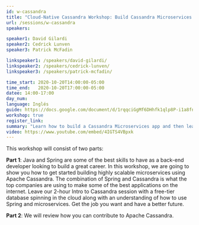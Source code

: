 ```yaml
---
id: w-cassandra
title: "Cloud-Native Cassandra Workshop: Build Cassandra Microservices with Spring"
url: /sessions/w-cassandra
speakers:

speaker1: David Gilardi
speaker2: Cedrick Lunven
speaker3: Patrick McFadin 

linkspeaker1: /speakers/david-gilardi/
linkspeaker2: /speakers/cedrick-lunven/
linkspeaker3: /speakers/patrick-mcfadin/

time_start: 2020-10-20T14:00:00-05:00
time_end:   2020-10-20T17:00:00-05:00
datee: 14:00-17:00
day_num: 
language: Inglés
guide: https://docs.google.com/document/d/1rqqciGgMf6DHhfk1qlp8P-i1a8fnMus3kp8L8B3FCHc/edit#
workshop: true
register_link: 
summary: "Learn how to build a Cassandra Microservices app and then learn how you can contribute to the Apache Cassandra project."
video: https://www.youtube.com/embed/4IGTS4VBpxk
---
```


This workshop will consist of two parts:

**Part 1**: Java and Spring are some of the best skills to have as a back-end developer looking to build a great career. In this workshop, we are going to show you how to get started building highly scalable microservices using Apache Cassandra. The combination of Spring and Cassandra is what the top companies are using to make some of the best applications on the internet. Leave our 2-hour Intro to Cassandra session with a free-tier database spinning in the cloud along with an understanding of how to use Spring and microservices. Get the job you want and have a better future.

**Part 2**: We will review how you can contribute to Apache Cassandra.